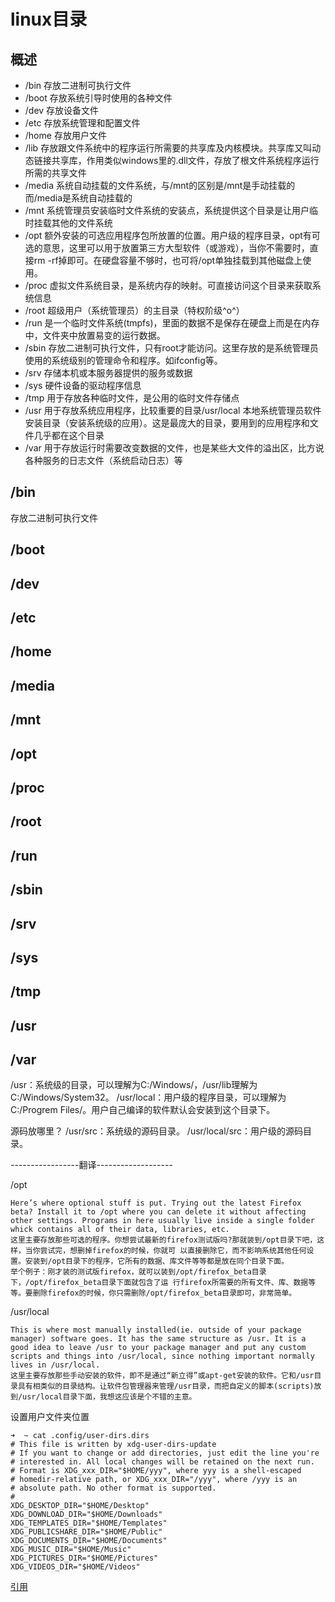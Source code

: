 linux目录
===
## 概述
* /bin  存放二进制可执行文件
* /boot 存放系统引导时使用的各种文件
* /dev  存放设备文件
* /etc  存放系统管理和配置文件
* /home 存放用户文件
* /lib  存放跟文件系统中的程序运行所需要的共享库及内核模块。共享库又叫动态链接共享库，作用类似windows里的.dll文件，存放了根文件系统程序运行所需的共享文件
* /media 系统自动挂载的文件系统，与/mnt的区别是/mnt是手动挂载的而/media是系统自动挂载的
* /mnt  系统管理员安装临时文件系统的安装点，系统提供这个目录是让用户临时挂载其他的文件系统
* /opt 额外安装的可选应用程序包所放置的位置。用户级的程序目录，opt有可选的意思，这里可以用于放置第三方大型软件（或游戏），当你不需要时，直接rm -rf掉即可。在硬盘容量不够时，也可将/opt单独挂载到其他磁盘上使用。
* /proc 虚拟文件系统目录，是系统内存的映射。可直接访问这个目录来获取系统信息
* /root 超级用户（系统管理员）的主目录（特权阶级^o^）
* /run 是一个临时文件系统(tmpfs)，里面的数据不是保存在硬盘上而是在内存中，文件夹中放置易变的运行数据。
* /sbin 存放二进制可执行文件，只有root才能访问。这里存放的是系统管理员使用的系统级别的管理命令和程序。如ifconfig等。
* /srv 存储本机或本服务器提供的服务或数据
* /sys 硬件设备的驱动程序信息
* /tmp 用于存放各种临时文件，是公用的临时文件存储点
* /usr 用于存放系统应用程序，比较重要的目录/usr/local 本地系统管理员软件安装目录（安装系统级的应用）。这是最庞大的目录，要用到的应用程序和文件几乎都在这个目录
* /var 用于存放运行时需要改变数据的文件，也是某些大文件的溢出区，比方说各种服务的日志文件（系统启动日志）等

## /bin
存放二进制可执行文件

## /boot

## /dev

## /etc

## /home

## /media

## /mnt

## /opt

## /proc

## /root

## /run

## /sbin

## /srv

## /sys

## /tmp

## /usr

## /var

/usr：系统级的目录，可以理解为C:/Windows/，/usr/lib理解为C:/Windows/System32。
/usr/local：用户级的程序目录，可以理解为C:/Progrem Files/。用户自己编译的软件默认会安装到这个目录下。

源码放哪里？
/usr/src：系统级的源码目录。
/usr/local/src：用户级的源码目录。


-----------------翻译-------------------

/opt

    Here’s where optional stuff is put. Trying out the latest Firefox beta? Install it to /opt where you can delete it without affecting other settings. Programs in here usually live inside a single folder whick contains all of their data, libraries, etc.
    这里主要存放那些可选的程序。你想尝试最新的firefox测试版吗?那就装到/opt目录下吧，这样，当你尝试完，想删掉firefox的时候，你就可 以直接删除它，而不影响系统其他任何设置。安装到/opt目录下的程序，它所有的数据、库文件等等都是放在同个目录下面。
    举个例子：刚才装的测试版firefox，就可以装到/opt/firefox_beta目录下，/opt/firefox_beta目录下面就包含了运 行firefox所需要的所有文件、库、数据等等。要删除firefox的时候，你只需删除/opt/firefox_beta目录即可，非常简单。

/usr/local

    This is where most manually installed(ie. outside of your package manager) software goes. It has the same structure as /usr. It is a good idea to leave /usr to your package manager and put any custom scripts and things into /usr/local, since nothing important normally lives in /usr/local.
    这里主要存放那些手动安装的软件，即不是通过“新立得”或apt-get安装的软件。它和/usr目录具有相类似的目录结构。让软件包管理器来管理/usr目录，而把自定义的脚本(scripts)放到/usr/local目录下面，我想这应该是个不错的主意。

设置用户文件夹位置
```
➜  ~ cat .config/user-dirs.dirs
# This file is written by xdg-user-dirs-update
# If you want to change or add directories, just edit the line you're
# interested in. All local changes will be retained on the next run.
# Format is XDG_xxx_DIR="$HOME/yyy", where yyy is a shell-escaped
# homedir-relative path, or XDG_xxx_DIR="/yyy", where /yyy is an
# absolute path. No other format is supported.
# 
XDG_DESKTOP_DIR="$HOME/Desktop"
XDG_DOWNLOAD_DIR="$HOME/Downloads"
XDG_TEMPLATES_DIR="$HOME/Templates"
XDG_PUBLICSHARE_DIR="$HOME/Public"
XDG_DOCUMENTS_DIR="$HOME/Documents"
XDG_MUSIC_DIR="$HOME/Music"
XDG_PICTURES_DIR="$HOME/Pictures"
XDG_VIDEOS_DIR="$HOME/Videos"
```

[引用](https://blog.csdn.net/wangrongrongwq/article/details/79624797)